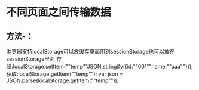 # 不同页面之间传输数据

## 方法-：

浏览器支持localStorage可以放缓存里面用到sessionStorage也可以放在sessionStorage里面
存储:localStorage.setItem(""temp""JSON.stringify({id:""001""name:""aaa""}));
获取:localStorage.getItem(""temp"");
var json = JSON.parse(localStorage.getItem(""temp""));